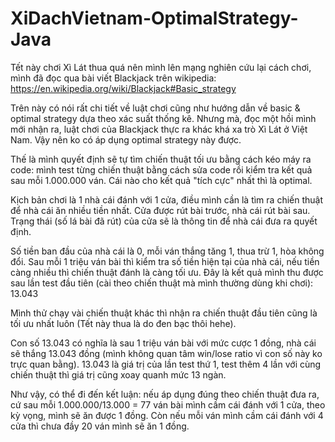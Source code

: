 # XiDachVietnam-OptimalStrategy-Java
Tết này chơi Xì Lát thua quá nên mình lên mạng nghiên cứu lại cách chơi, mình đã đọc qua bài viết Blackjack trên wikipedia: https://en.wikipedia.org/wiki/Blackjack#Basic_strategy

Trên này có nói rất chi tiết về luật chơi cũng như hướng dẫn về basic & optimal strategy dựa theo xác suất thống kê. Nhưng mà, đọc một hồi mình mới nhận ra, luật chơi của Blackjack thực ra khác khá xa trò Xì Lát ở Việt Nam. Vậy nên ko có áp dụng optimal strategy này được.

Thế là mình quyết định sẽ tự tìm chiến thuật tối ưu bằng cách kéo máy ra code: mình test từng chiến thuật bằng cách sửa code rồi kiểm tra kết quả sau mỗi 1.000.000 ván. Cái nào cho kết quả "tích cực" nhất thì là optimal.

Kịch bản chơi là 1 nhà cái đánh với 1 cửa, điều mình cần là tìm ra chiến thuật để nhà cái ăn nhiều tiền nhất. Cửa được rút bài trước, nhà cái rút bài sau. Trạng thái (số lá bài đã rút) của cửa sẽ là thông tin để nhà cái đưa ra quyết định.

Số tiền ban đầu của nhà cái là 0, mỗi ván thắng tăng 1, thua trừ 1, hòa không đổi. Sau mỗi 1 triệu ván bài thì kiểm tra số tiền hiện tại của nhà cái, nếu tiền càng nhiều thì chiến thuật đánh là càng tối ưu. Đây là kết quả mình thu được sau lần test đầu tiên (cài theo chiến thuật mà mình thường dùng khi chơi): 13.043

Mình thử chạy vài chiến thuật khác thì nhận ra chiến thuật đầu tiên cũng là tối ưu nhất luôn (Tết này thua là do đen bạc thôi hehe).

Con số 13.043 có nghĩa là sau 1 triệu ván bài với mức cược 1 đồng, nhà cái sẽ thắng 13.043 đồng (mình không quan tâm win/lose ratio vì con số này ko trực quan bằng). 13.043 là giá trị của lần test thứ 1, test thêm 4 lần với cùng chiến thuật thì giá trị cũng xoay quanh mức 13 ngàn.

Như vậy, có thể đi đến kết luận: nếu áp dụng đúng theo chiến thuật đưa ra, cứ sau mỗi 1.000.000/13.000 = 77 ván bài mình cầm cái đánh với 1 cửa, theo kỳ vọng, mình sẽ ăn được 1 đồng. Còn nếu mỗi ván mình cầm cái đánh với 4 cửa thì chưa đầy 20 ván mình sẽ ăn 1 đồng.
